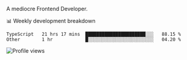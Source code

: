 A mediocre Frontend Developer.

📊 Weekly development breakdown
<!--START_SECTION:waka-->

```text
TypeScript   21 hrs 17 mins  ██████████████████████░░░   88.15 %
Other        1 hr            █░░░░░░░░░░░░░░░░░░░░░░░░   04.20 %
```

<!--END_SECTION:waka-->

<img src="https://gpvc.arturio.dev/iqbalfasri" alt="Profile views"/>
